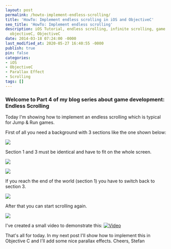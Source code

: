 ```yaml
---
layout: post
permalink: /howto-implement-endless-scrolling/
title: 'HowTo: Implement endless scrolling in iOS and ObjectiveC'
seo_title: 'HowTo: Implement endless scrolling'
description: iOS Tutorial, endless scrolling, infinite scrolling, game development,
  objectiveC, ObjectiveC
date: 2014-03-18 07:24:00 -0000
last_modified_at: 2020-05-27 16:40:55 -0000
publish: true
pin: false
categories:
- iOS
- ObjectiveC
- Parallax Effect
- Scrolling
tags: []
---
```

### Welcome to Part 4 of my blog series about game development: Endless Scrolling

Today I'm showing how to implement an endless scrolling which is typical for Jump & Run games.

First of all you need a background with 3 sections like the one shown below:

[![](/developerplayground/assets/2014/03/Scrolling1.jpg)](/developerplayground/assets/2014/03/Scrolling1.jpg)

Section 1 and 3 must be identical and have to fit on the whole screen.

[![](/developerplayground/assets/2014/03/Scrolling2.jpg)](/developerplayground/assets/2014/03/Scrolling2.jpg)

[![](/developerplayground/assets/2014/03/Scrolling3.jpg)](/developerplayground/assets/2014/03/Scrolling3.jpg)

If you reach the end of the world (section 1) you have to switch back to section 3.

[![](/developerplayground/assets/2014/03/Scrolling4.jpg)](/developerplayground/assets/2014/03/Scrolling4.jpg)

After that you can start scrolling again.

[![](/developerplayground/assets/2014/03/Scrolling5.jpg)](/developerplayground/assets/2014/03/Scrolling5.jpg)

I've created a small video to demonstrate this:
[![Video](/developerplayground/assets/2014/03/Video.png)](https://youtu.be/-FX-tFks5pg)

That's all for today. In my next post I'll show how to implement this in Objective C and I'll add some nice parallax effects. Cheers, Stefan
